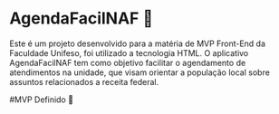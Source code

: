 # AgendaFacilNAF  :date:

Este é um projeto desenvolvido para a matéria de MVP Front-End da Faculdade Unifeso, foi utilizado a tecnologia HTML. O aplicativo AgendaFacilNAF tem como objetivo facilitar o agendamento de atendimentos na unidade, que visam orientar a população local sobre assuntos relacionados a receita federal.

#MVP Definido  :pushpin:
